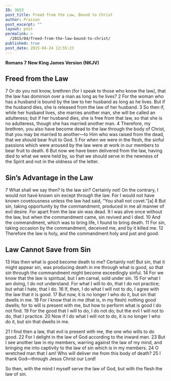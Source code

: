 ```yaml
---
ID: 3653
post_title: Freed from the Law, Bound to Christ
author: Praison
post_excerpt: ""
layout: post
permalink: >
  /2015/04/freed-from-the-law-bound-to-christ/
published: true
post_date: 2015-04-24 12:55:23
---
```

<strong>Romans 7</strong>
<strong> New King James Version (NKJV)</strong>
<h2>Freed from the Law</h2>
7 Or do you not know, brethren (for I speak to those who know the law), that the law has dominion over a man as long as he lives? 2 For the woman who has a husband is bound by the law to her husband as long as he lives. But if the husband dies, she is released from the law of her husband. 3 So then if, while her husband lives, she marries another man, she will be called an adulteress; but if her husband dies, she is free from that law, so that she is no adulteress, though she has married another man. 4 Therefore, my brethren, you also have become dead to the law through the body of Christ, that you may be married to another—to Him who was raised from the dead, that we should bear fruit to God. 5 For when we were in the flesh, the sinful passions which were aroused by the law were at work in our members to bear fruit to death. 6 But now we have been delivered from the law, having died to what we were held by, so that we should serve in the newness of the Spirit and not in the oldness of the letter.
<h2>Sin’s Advantage in the Law</h2>
7 What shall we say then? Is the law sin? Certainly not! On the contrary, I would not have known sin except through the law. For I would not have known covetousness unless the law had said, “You shall not covet.”[a] 8 But sin, taking opportunity by the commandment, produced in me all manner of evil desire. For apart from the law sin was dead. 9 I was alive once without the law, but when the commandment came, sin revived and I died. 10 And the commandment, which was to bring life, I found to bring death. 11 For sin, taking occasion by the commandment, deceived me, and by it killed me. 12 Therefore the law is holy, and the commandment holy and just and good.
<h2>Law Cannot Save from Sin</h2>
13 Has then what is good become death to me? Certainly not! But sin, that it might appear sin, was producing death in me through what is good, so that sin through the commandment might become exceedingly sinful. 14 For we know that the law is spiritual, but I am carnal, sold under sin. 15 For what I am doing, I do not understand. For what I will to do, that I do not practice; but what I hate, that I do. 16 If, then, I do what I will not to do, I agree with the law that it is good. 17 But now, it is no longer I who do it, but sin that dwells in me. 18 For I know that in me (that is, in my flesh) nothing good dwells; for to will is present with me, but how to perform what is good I do not find. 19 For the good that I will to do, I do not do; but the evil I will not to do, that I practice. 20 Now if I do what I will not to do, it is no longer I who do it, but sin that dwells in me.

21 I find then a law, that evil is present with me, the one who wills to do good. 22 For I delight in the law of God according to the inward man. 23 But I see another law in my members, warring against the law of my mind, and bringing me into captivity to the law of sin which is in my members. 24 O wretched man that I am! Who will deliver me from this body of death? 25 I thank God—through Jesus Christ our Lord!

So then, with the mind I myself serve the law of God, but with the flesh the law of sin.